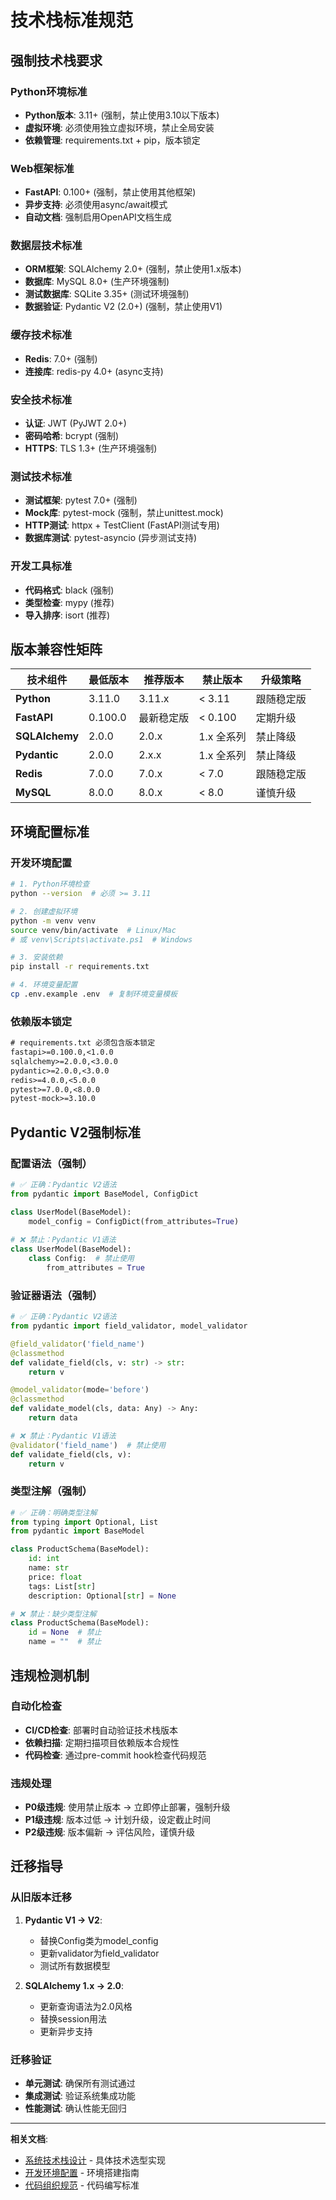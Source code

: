 # 技术栈标准规范

## 强制技术栈要求

### Python环境标准
- **Python版本**: 3.11+ (强制，禁止使用3.10以下版本)
- **虚拟环境**: 必须使用独立虚拟环境，禁止全局安装
- **依赖管理**: requirements.txt + pip，版本锁定

### Web框架标准
- **FastAPI**: 0.100+ (强制，禁止使用其他框架)
- **异步支持**: 必须使用async/await模式
- **自动文档**: 强制启用OpenAPI文档生成

### 数据层技术标准
- **ORM框架**: SQLAlchemy 2.0+ (强制，禁止使用1.x版本)
- **数据库**: MySQL 8.0+ (生产环境强制)
- **测试数据库**: SQLite 3.35+ (测试环境强制)
- **数据验证**: Pydantic V2 (2.0+) (强制，禁止使用V1)

### 缓存技术标准
- **Redis**: 7.0+ (强制)
- **连接库**: redis-py 4.0+ (async支持)

### 安全技术标准
- **认证**: JWT (PyJWT 2.0+)
- **密码哈希**: bcrypt (强制)
- **HTTPS**: TLS 1.3+ (生产环境强制)

### 测试技术标准
- **测试框架**: pytest 7.0+ (强制)
- **Mock库**: pytest-mock (强制，禁止unittest.mock)
- **HTTP测试**: httpx + TestClient (FastAPI测试专用)
- **数据库测试**: pytest-asyncio (异步测试支持)

### 开发工具标准
- **代码格式**: black (强制)
- **类型检查**: mypy (推荐)
- **导入排序**: isort (推荐)

## 版本兼容性矩阵

| 技术组件 | 最低版本 | 推荐版本 | 禁止版本 | 升级策略 |
|---------|---------|---------|---------|---------|
| **Python** | 3.11.0 | 3.11.x | < 3.11 | 跟随稳定版 |
| **FastAPI** | 0.100.0 | 最新稳定版 | < 0.100 | 定期升级 |
| **SQLAlchemy** | 2.0.0 | 2.0.x | 1.x 全系列 | 禁止降级 |
| **Pydantic** | 2.0.0 | 2.x.x | 1.x 全系列 | 禁止降级 |
| **Redis** | 7.0.0 | 7.0.x | < 7.0 | 跟随稳定版 |
| **MySQL** | 8.0.0 | 8.0.x | < 8.0 | 谨慎升级 |

## 环境配置标准

### 开发环境配置
```bash
# 1. Python环境检查
python --version  # 必须 >= 3.11

# 2. 创建虚拟环境
python -m venv venv
source venv/bin/activate  # Linux/Mac
# 或 venv\Scripts\activate.ps1  # Windows

# 3. 安装依赖
pip install -r requirements.txt

# 4. 环境变量配置
cp .env.example .env  # 复制环境变量模板
```

### 依赖版本锁定
```txt
# requirements.txt 必须包含版本锁定
fastapi>=0.100.0,<1.0.0
sqlalchemy>=2.0.0,<3.0.0
pydantic>=2.0.0,<3.0.0
redis>=4.0.0,<5.0.0
pytest>=7.0.0,<8.0.0
pytest-mock>=3.10.0
```

## Pydantic V2强制标准

### 配置语法（强制）
```python
# ✅ 正确：Pydantic V2语法
from pydantic import BaseModel, ConfigDict

class UserModel(BaseModel):
    model_config = ConfigDict(from_attributes=True)
    
# ❌ 禁止：Pydantic V1语法
class UserModel(BaseModel):
    class Config:  # 禁止使用
        from_attributes = True
```

### 验证器语法（强制）
```python
# ✅ 正确：Pydantic V2语法
from pydantic import field_validator, model_validator

@field_validator('field_name')
@classmethod
def validate_field(cls, v: str) -> str:
    return v

@model_validator(mode='before')
@classmethod
def validate_model(cls, data: Any) -> Any:
    return data

# ❌ 禁止：Pydantic V1语法
@validator('field_name')  # 禁止使用
def validate_field(cls, v):
    return v
```

### 类型注解（强制）
```python
# ✅ 正确：明确类型注解
from typing import Optional, List
from pydantic import BaseModel

class ProductSchema(BaseModel):
    id: int
    name: str
    price: float
    tags: List[str]
    description: Optional[str] = None

# ❌ 禁止：缺少类型注解
class ProductSchema(BaseModel):
    id = None  # 禁止
    name = ""  # 禁止
```

## 违规检测机制

### 自动化检查
- **CI/CD检查**: 部署时自动验证技术栈版本
- **依赖扫描**: 定期扫描项目依赖版本合规性
- **代码检查**: 通过pre-commit hook检查代码规范

### 违规处理
- **P0级违规**: 使用禁止版本 → 立即停止部署，强制升级
- **P1级违规**: 版本过低 → 计划升级，设定截止时间
- **P2级违规**: 版本偏新 → 评估风险，谨慎升级

## 迁移指导

### 从旧版本迁移
1. **Pydantic V1 → V2**: 
   - 替换Config类为model_config
   - 更新validator为field_validator
   - 测试所有数据模型

2. **SQLAlchemy 1.x → 2.0**:
   - 更新查询语法为2.0风格
   - 替换session用法
   - 更新异步支持

### 迁移验证
- **单元测试**: 确保所有测试通过
- **集成测试**: 验证系统集成功能
- **性能测试**: 确认性能无回归

---

**相关文档**:
- [系统技术栈设计](../design/system/technology-stack.md) - 具体技术选型实现
- [开发环境配置](../operations/development-setup.md) - 环境搭建指南
- [代码组织规范](code-standards.md) - 代码编写标准